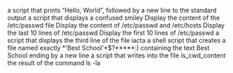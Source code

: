 a script that prints “Hello, World”, followed by a new line to the standard output
a script that displays a confused smiley
Display the content of the /etc/passwd file
Display the content of /etc/passwd and /etc/hosts
Display the last 10 lines of /etc/passwd
Display the first 10 lines of /etc/passwd
a script that displays the third line of the file iacta
a shell script that creates a file named exactly \*\'Best School\'\*$\?\*\*\*\*\*:) containing the text Best School ending by a new line
a script that writes into the file ls_cwd_content the result of the command ls -la
